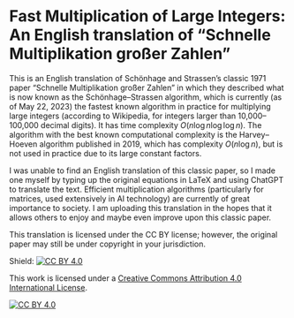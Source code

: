# Fast Multiplication of Large Integers: An English translation of “Schnelle Multiplikation großer Zahlen”

This is an English translation of Schönhage and Strassen’s classic 1971 paper “Schnelle Multiplikation großer Zahlen” in which they described what is now known as the Schönhage–Strassen algorithm, which is currently (as of May 22, 2023) the fastest known algorithm in practice for multiplying large integers (according to Wikipedia, for integers larger than 10,000–100,000 decimal digits). It has time complexity $O(n \log n \log \log n)$. The algorithm with the best known computational complexity is the Harvey–Hoeven algorithm published in 2019, which has complexity $O(n \log n)$, but is not used in practice due to its large constant factors.

I was unable to find an English translation of this classic paper, so I made one myself by typing up the original equations in LaTeX and using ChatGPT to translate the text. Efficient multiplication algorithms (particularly for matrices, used extensively in AI technology) are currently of great importance to society. I am uploading this translation in the hopes that it allows others to enjoy and maybe even improve upon this classic paper.

This translation is licensed under the CC BY license; however, the original paper may still be under copyright in your jurisdiction.

Shield: [![CC BY 4.0][cc-by-shield]][cc-by]

This work is licensed under a
[Creative Commons Attribution 4.0 International License][cc-by].

[![CC BY 4.0][cc-by-image]][cc-by]

[cc-by]: http://creativecommons.org/licenses/by/4.0/
[cc-by-image]: https://i.creativecommons.org/l/by/4.0/88x31.png
[cc-by-shield]: https://img.shields.io/badge/License-CC%20BY%204.0-lightgrey.svg
